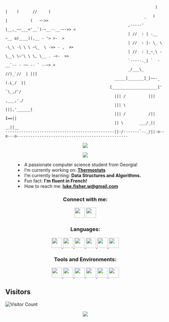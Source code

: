 ```
                                                                  )   |    )      //     (
                                                             _   (    |          (   ~->>
                                                      ,-----' |__,_~~___<'__`)-~__--__-~->> <
                                                      | //  : | -__   ~__ o)____)),__ - '> >-  >
                                                      | //  : |- \_ \ -\_\ -\ \ \ ~\_  \ ->> - ,  >>
                                                      | //  : |_~_\ -\__\ \~'\ \ \, \__ . -<-  >>
                                                      `-----._| `  -__`-- - ~~ -- ` --~> >
                                                      _/___\_    //)_`//  | ||]
                                                _____[_______]_[~~-_ (.L_/  ||
                                              [____________________]' `\_,/'/
                                                ||| /          |||  ,___,'./
                                                ||| \          |||,'______|
                                                ||| /          /|| I==||
                                                || \       ___/_||  __||__
------------------------------------------------||-/-------`-._/||-o--o---o-------------------------------------------------
```
<body>
    <p align="center">
        <img src="https://readme-typing-svg.demolab.com/?lines=Luke%20Fisher&font=Doto&weight=400&center=true&width=1500&height=100&color=8ab2d9&vCenter=true&repeat=false&size=65"/>
    </p>
    <p align="center">
        <img src="https://readme-typing-svg.demolab.com/?lines=Full%20time%20Computer-Science%20Student;Learning%20and%20coding%20are%20my%20passions!;Welcome!&font=Doto&weight=500&center=true&&width=1500&height=100&color=8ab2d9&vCenter=true&pause=2000&size=50"/>
    </p>
</body>

<menu>
  <li> A passionate computer science student from Georgia!</li>
  <li> I’m currently working on: <a href="https://github.com/acobrien/ThermoStats-webapp"><b>Thermostats</b></a></li>
  <li> I’m currently learning: <b>Data Structures and Algorithms.</b></li>
  <li> Fun fact: <b>I'm fluent in French!</b></li>
  <li> How to reach me: <a href="mailto:luke.fisher.w@gmail.com""><b>luke.fisher.w@gmail.com</b></a></li>
</li>
</menu>

<h3 align="center">Connect with me:</h3>
    <p align="center">
    <a href="https://linkedin.com/in/luke-w-fisher" target="blank"> <img height="32" width="32" src="https://cdn.simpleicons.org/linkedin/black/white" /></a>
    <a href="https://instagram.com/lukewfisher" target="blank"> <img height="32" width="32" src="https://cdn.simpleicons.org/instagram/black/white" /></a>
</p>

<h3 align="center">Languages:</h3>
<p align="center"> 
  <a href="https://www.java.com" target="_blank" rel="noreferrer"> <img height="32" width="32" src="https://cdn.simpleicons.org/java/black/white" /> </a>
  <a href="https://developer.mozilla.org/en-US/docs/Web/JavaScript" target="_blank" rel="noreferrer"> <img height="32" width="32" src="https://cdn.simpleicons.org/javascript/black/white" /> </a>
  <a href="https://www.php.net" target="_blank" rel="noreferrer"> <img height="32" width="32" src="https://cdn.simpleicons.org/php/black/white" /> </a>
  <a href="https://www.python.org" target="_blank" rel="noreferrer"> <img height="32" width="32" src="https://cdn.simpleicons.org/python/black/white" /> </a>
  <a href="https://www.w3schools.com/css/" target="_blank" rel="noreferrer"> <img height="32" width="32" src="https://cdn.simpleicons.org/css/black/white" /> </a> 
  <a href="https://www.w3.org/html/" target="_blank" rel="noreferrer"> <img height="32" width="32" src="https://cdn.simpleicons.org/html5/black/white" /> </a> 
</p>

<h3 align="center">Tools and Environments:</h3>
<p align="center">
  <a href="https://eclipseide.org/" target="_blank" rel="noreferrer"> <img height="32" width="32" src="https://cdn.simpleicons.org/eclipseide/black/white" /> </a>
  <a href="https://www.linux.org/" target="_blank" rel="noreferrer"> <img height="32" width="32" src="https://cdn.simpleicons.org/linux/black/white" /> </a>
  <a href="https://www.linux.org/" target="_blank" rel="noreferrer"> <img height="32" width="32" src="https://cdn.simpleicons.org/gamemaker/black/white" /> </a> 
  <a href="https://www.mysql.com/" target="_blank" rel="noreferrer"> <img height="32" width="32" src="https://cdn.simpleicons.org/mysql/black/white" /> </a> 
  <a href="https://pytorch.org/" target="_blank" rel="noreferrer"> <img height="32" width="32" src="https://cdn.simpleicons.org/pytorch/black/white" /> </a> 
  <a href="https://gamemaker.io/" target="_blank" rel="noreferrer"> <img height="32" width="32" src="https://cdn.simpleicons.org/vuedotjs/black/white" /> </a> 
</p>

## Visitors
![Visitor Count](https://profile-counter.glitch.me/lwfisher/count.svg)

<body>
    <p align="center">
        <img src="https://readme-typing-svg.demolab.com/?lines=Thanks+for+stopping+by!;Merci+pour+votre+visite!&font=Doto&weight=500&center=true&&width=1500&height=100&color=8ab2d9&vCenter=true&pause=4000&size=50"/>
    </p>
</body>
